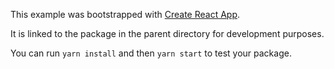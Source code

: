 This example was bootstrapped with [Create React App](https://github.com/facebook/create-react-app).

It is linked to the package in the parent directory for development purposes.

You can run `yarn install` and then `yarn start` to test your package.
